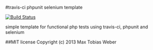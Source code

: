 #travis-ci phpunit selenium template

[![Build Status](https://travis-ci.org/dasscheman/travis-ci-phpunit-selenium-template.png)](https://travis-ci.org/cioddi/travis-ci-phpunit-selenium-template)

simple template for functional php tests using travis-ci, phpunit and selenium

##MIT license
Copyright (c) 2013 Max Tobias Weber
